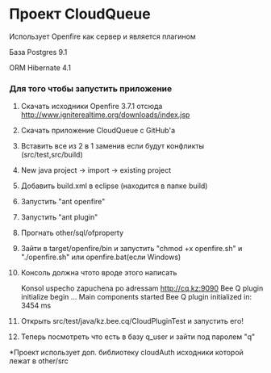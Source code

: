 # Проект CloudQueue 

Использует Openfire как сервер и является плагином

База Postgres 9.1

ORM Hibernate 4.1

### Для того чтобы запустить приложение
 
1. Скачать исходники Openfire 3.7.1 отсюда http://www.igniterealtime.org/downloads/index.jsp 
2. Скачать приложение CloudQueue с GitHub'a
3. Вставить все из 2 в 1 заменив если будут конфликты (src/test,src/build) 
4. New java project -> import -> existing project
5. Добавить build.xml в eclipse (находится в папке build)
6. Запустить "ant openfire"    
7. Запустить "ant plugin"   
8. Прогнать other/sql/ofproperty 
9. Зайти в target/openfire/bin и запустить "chmod +x openfire.sh" и "./openfire.sh" или openfire.bat(если Windows)
10. Консоль должна чтото вроде этого написать

    Konsol uspecho zapuchena po adressam  http://cq.kz:9090
    Bee Q plugin initialize begin
    ...
    Main components started
    Bee Q plugin initialized in: 3454 ms
11. Открыть src/test/java/kz.bee.cq/CloudPluginTest и запустить его!
12. Теперь посмотреть что есть в базу q_user и зайти под паролем "q"   

*Проект использует доп. библиотеку cloudAuth исходники которой лежат в other/src